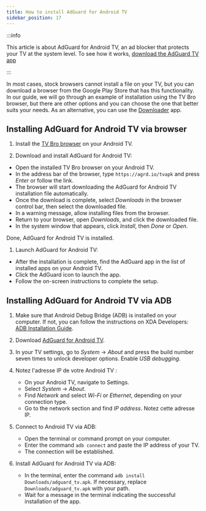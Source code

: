 ```yaml
---
title: How to install AdGuard for Android TV
sidebar_position: 17
---
```


:::info

This article is about AdGuard for Android TV, an ad blocker that protects your TV at the system level. To see how it works, [download the AdGuard TV app](https://agrd.io/tvapk)

:::

In most cases, stock browsers cannot install a file on your TV, but you can download a browser from the Google Play Store that has this functionality. In our guide, we will go through an example of installation using the TV Bro browser, but there are other options and you can choose the one that better suits your needs. As an alternative, you can use the [Downloader](https://play.google.com/store/apps/details?id=com.esaba.downloader) app.

## Installing AdGuard for Android TV via browser

1. Install the [TV Bro browser](https://play.google.com/store/apps/details?id=com.phlox.tvwebbrowser) on your Android TV.

2. Download and install AdGuard for Android TV:

- Open the installed TV Bro browser on your Android TV.
- In the address bar of the browser, type `https://agrd.io/tvapk` and press _Enter_ or follow the link.
- The browser will start downloading the AdGuard for Android TV installation file automatically.
- Once the download is complete, select _Downloads_ in the browser control bar, then select the downloaded file.
- In a warning message, allow installing files from the browser.
- Return to your browser, open _Downloads_, and click the downloaded file.
- In the system window that appears, click _Install_, then _Done_ or _Open_.

Done, AdGuard for Android TV is installed.

1. Launch AdGuard for Android TV:

- After the installation is complete, find the AdGuard app in the list of installed apps on your Android TV.
- Click the AdGuard icon to launch the app.
- Follow the on-screen instructions to complete the setup.

## Installing AdGuard for Android TV via ADB

1. Make sure that Android Debug Bridge (ADB) is installed on your computer. If not, you can follow the instructions on XDA Developers: [ADB Installation Guide](https://www.xda-developers.com/install-adb-windows-macos-linux).

2. Download [AdGuard for Android TV](https://agrd.io/tvapk).

3. In your TV settings, go to _System_ → _About_ and press the build number seven times to unlock developer options. Enable _USB debugging_.

4. Notez l'adresse IP de votre Android TV :

    - On your Android TV, navigate to Settings.
    - Select _System_ → _About_.
    - Find _Network_ and select _Wi-Fi_ or _Ethernet_, depending on your connection type.
    - Go to the network section and find _IP address_. Notez cette adresse IP.

5. Connect to Android TV via ADB:

    - Open the terminal or command prompt on your computer.
    - Enter the command `adb connect` and paste the IP address of your TV.
    - The connection will be established.

6. Install AdGuard for Android TV via ADB:

    - In the terminal, enter the command `adb install Downloads/adguard_tv.apk`. If necessary, replace `Downloads/adguard_tv.apk` with your path.
    - Wait for a message in the terminal indicating the successful installation of the app.
